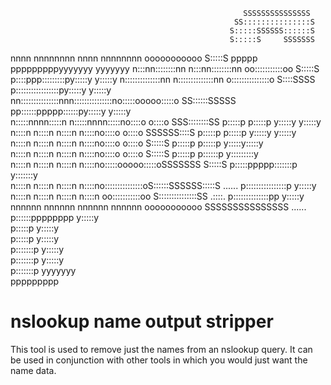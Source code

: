                                                                                                                           
                                                        SSSSSSSSSSSSSSS                                                   
                                                      SS:::::::::::::::S                                                  
                                                     S:::::SSSSSS::::::S                                                  
                                                     S:::::S     SSSSSSS                                                  
nnnn  nnnnnnnn    nnnn  nnnnnnnn       ooooooooooo   S:::::S                    ppppp   pppppppppyyyyyyy           yyyyyyy
n:::nn::::::::nn  n:::nn::::::::nn   oo:::::::::::oo S:::::S                    p::::ppp:::::::::py:::::y         y:::::y 
n::::::::::::::nn n::::::::::::::nn o:::::::::::::::o S::::SSSS                 p:::::::::::::::::py:::::y       y:::::y  
nn:::::::::::::::nnn:::::::::::::::no:::::ooooo:::::o  SS::::::SSSSS            pp::::::ppppp::::::py:::::y     y:::::y   
  n:::::nnnn:::::n  n:::::nnnn:::::no::::o     o::::o    SSS::::::::SS           p:::::p     p:::::p y:::::y   y:::::y    
  n::::n    n::::n  n::::n    n::::no::::o     o::::o       SSSSSS::::S          p:::::p     p:::::p  y:::::y y:::::y     
  n::::n    n::::n  n::::n    n::::no::::o     o::::o            S:::::S         p:::::p     p:::::p   y:::::y:::::y      
  n::::n    n::::n  n::::n    n::::no::::o     o::::o            S:::::S         p:::::p    p::::::p    y:::::::::y       
  n::::n    n::::n  n::::n    n::::no:::::ooooo:::::oSSSSSSS     S:::::S         p:::::ppppp:::::::p     y:::::::y        
  n::::n    n::::n  n::::n    n::::no:::::::::::::::oS::::::SSSSSS:::::S ......  p::::::::::::::::p       y:::::y         
  n::::n    n::::n  n::::n    n::::n oo:::::::::::oo S:::::::::::::::SS  .::::.  p::::::::::::::pp       y:::::y          
  nnnnnn    nnnnnn  nnnnnn    nnnnnn   ooooooooooo    SSSSSSSSSSSSSSS    ......  p::::::pppppppp        y:::::y           
                                                                                 p:::::p               y:::::y            
                                                                                 p:::::p              y:::::y             
                                                                                p:::::::p            y:::::y              
                                                                                p:::::::p           y:::::y               
                                                                                p:::::::p          yyyyyyy                
                                                                                ppppppppp      



# nslookup name output stripper

This tool is used to remove just the names from an nslookup query. It can be used in conjunction with other tools in which you would just want the name data.
